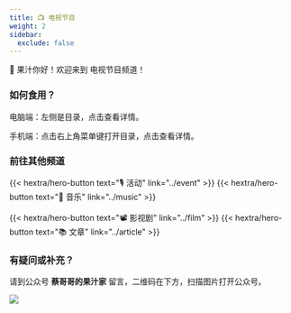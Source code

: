 ```yaml
---
title: 📺 电视节目
weight: 2
sidebar:
  exclude: false
---
```


🧃 果汁你好！欢迎来到 电视节目频道！

<!--more-->

### 如何食用？

电脑端：左侧是目录，点击查看详情。

手机端：点击右上角菜单键打开目录，点击查看详情。

### 前往其他频道
{{< hextra/hero-button text="🎙️ 活动" link="../event" >}}
{{< hextra/hero-button text="🎻 音乐" link="../music" >}}
<br><br>
{{< hextra/hero-button text="📽️ 影视剧" link="../film" >}}
{{< hextra/hero-button text="📚 文章" link="../article" >}}


### 有疑问或补充？

请到公众号  **蔡哥哥的果汁家**  留言，二维码在下方，扫描图片打开公众号。

<img src="../qrcode.jpg">